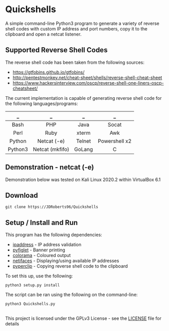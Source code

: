 # Quickshells
A simple command-line Python3 program to generate a variety of reverse shell codes with custom IP address and port numbers, copy it to the clipboard and open a netcat listener.

## Supported Reverse Shell Codes
The reverse shell code has been taken from the following sources:

* https://gtfobins.github.io/gtfobins/
* http://pentestmonkey.net/cheat-sheet/shells/reverse-shell-cheat-sheet
* https://www.hackersinterview.com/oscp/reverse-shell-one-liners-oscp-cheatsheet/

The current implementation is capable of generating reverse shell code for the following languages/programs:


| _ | _ | _ | _
| :---: | :---: | :---: | :--: | 
| Bash    | PHP             | Java | Socat
| Perl    | Ruby            | xterm | Awk
| Python  | Netcat (-e)     | Telnet | Powershell x2
| Python3 | Netcat (mkfifo) | GoLang | C

## Demonstration - netcat (-e)
Demonstration below was tested on Kali Linux 2020.2 within VirtualBox 6.1

## Download
```
git clone https://JDRoberts96/Quickshells
```

## Setup / Install and Run
This program has the following dependencies:

* [ipaddress](https://pypi.org/project/ipaddress/) - IP address validation
* [pyfiglet](https://pypi.org/project/pyfiglet/) - Banner printing
* [colorama](https://pypi.org/project/colorama/) - Coloured output
* [netifaces](https://pypi.org/project/netifaces/) - Displaying/using available IP addresses
* [pyperclip](https://pypi.org/project/pyperclip/) - Copying reverse shell code to the clipboard

To set this up, use the following:

```
python3 setup.py install
```

The script can be ran using the following on the command-line:

```
python3 Quickshells.py
```

##
This project is licensed under the GPLv3 License - see the [LICENSE](LICENSE) file for details
